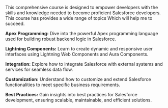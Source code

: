This comprehensive course is designed to empower developers with the skills and knowledge needed to become proficient Salesforce developers.
This course has provides a wide range of topics Which will help me to succeed.

**Apex Programming:** Dive into the powerful Apex programming language used for building robust backend logic in Salesforce.

**Lightning Components:** Learn to create dynamic and responsive user interfaces using Lightning Web Components and Aura Components.

**Integration:** Explore how to integrate Salesforce with external systems and services for seamless data flow.

**Customization:** Understand how to customize and extend Salesforce functionalities to meet specific business requirements.

**Best Practices:** Gain insights into best practices for Salesforce development, ensuring scalable, maintainable, and efficient solutions.


